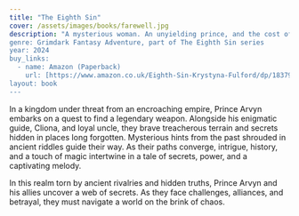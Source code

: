 ```yaml
---
title: "The Eighth Sin"
cover: /assets/images/books/farewell.jpg
description: "A mysterious woman. An unyielding prince, and the cost of conquest in a world ruled by power and betrayal.”
genre: Grimdark Fantasy Adventure, part of The Eighth Sin series
year: 2024
buy_links:
  - name: Amazon (Paperback)
    url: [https://www.amazon.co.uk/Eighth-Sin-Krystyna-Fulford/dp/1837942757/ref=sr_1_4?crid=17RGYW3L4ES2N&dib=eyJ2IjoiMSJ9.khUwXGt7xTJq-VQVqSNrCHDi_XAR_H78INj57crmRuEX0zWj3gp--gwOo9rDPPvn.-Z2INP0YLxGsxATi3pIvTF-yqVEUMNrWycUb9NU0L9I&dib_tag=se&keywords=krystyna+fulford&qid=1759856935&sprefix=%2Caps%2C165&sr=8-4]
layout: book
---
```


In a kingdom under threat from an encroaching empire, Prince Arvyn embarks on a quest to find a legendary weapon. Alongside his enigmatic guide, Cliona, and loyal uncle, they brave treacherous terrain and secrets hidden in places long forgotten. Mysterious hints from the past shrouded in ancient riddles guide their way. As their paths converge, intrigue, history, and a touch of magic intertwine in a tale of secrets, power, and a captivating melody. 

In this realm torn by ancient rivalries and hidden truths, Prince Arvyn and his allies uncover a web of secrets. As they face challenges, alliances, and betrayal, they must navigate a world on the brink of chaos.
